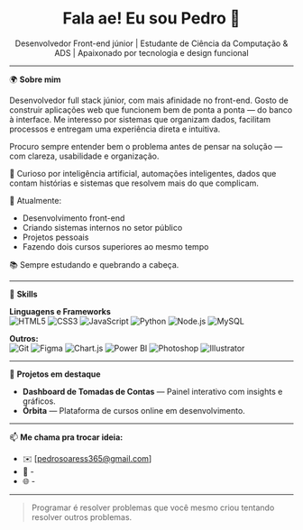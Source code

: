 <h1 align="center">Fala ae! Eu sou Pedro 👋</h1>
<p align="center">Desenvolvedor Front-end júnior | Estudante de Ciência da Computação & ADS | Apaixonado por tecnologia e design funcional</p>

---

🌍 **Sobre mim**

Desenvolvedor full stack júnior, com mais afinidade no front-end. Gosto de construir aplicações web que funcionem bem de ponta a ponta — do banco à interface. Me interesso por sistemas que organizam dados, facilitam processos e entregam uma experiência direta e intuitiva.

Procuro sempre entender bem o problema antes de pensar na solução — com clareza, usabilidade e organização.


🧠 Curioso por inteligência artificial, automações inteligentes, dados que contam histórias e sistemas que resolvem mais do que complicam.

💼 Atualmente:
- Desenvolvimento front-end
- Criando sistemas internos no setor público
- Projetos pessoais
- Fazendo dois cursos superiores ao mesmo tempo

📚 Sempre estudando e quebrando a cabeça.

---

🚀 **Skills**

**Linguagens e Frameworks**  
![HTML5](https://img.shields.io/badge/-HTML5-E34F26?style=flat-square&logo=html5&logoColor=white)
![CSS3](https://img.shields.io/badge/-CSS3-1572B6?style=flat-square&logo=css3)
![JavaScript](https://img.shields.io/badge/-JavaScript-F7DF1E?style=flat-square&logo=javascript&logoColor=black)
![Python](https://img.shields.io/badge/-Python-3776AB?style=flat-square&logo=python&logoColor=white)
![Node.js](https://img.shields.io/badge/-Node.js-339933?style=flat-square&logo=node.js&logoColor=white)
![MySQL](https://img.shields.io/badge/-MySQL-4479A1?style=flat-square&logo=mysql)

**Outros:**  
![Git](https://img.shields.io/badge/-Git-F05032?style=flat-square&logo=git&logoColor=white)
![Figma](https://img.shields.io/badge/-Figma-F24E1E?style=flat-square&logo=figma&logoColor=white)
![Chart.js](https://img.shields.io/badge/-Chart.js-FF6384?style=flat-square&logo=chartdotjs&logoColor=white)
![Power BI](https://img.shields.io/badge/-Power%20BI-F2C811?style=flat-square&logo=powerbi&logoColor=black)
![Photoshop](https://img.shields.io/badge/-Photoshop-31A8FF?style=flat-square&logo=adobe-photoshop&logoColor=white)
![Illustrator](https://img.shields.io/badge/-Illustrator-FF9A00?style=flat-square&logo=adobe-illustrator&logoColor=white)


---

🧩 **Projetos em destaque**

- **Dashboard de Tomadas de Contas** — Painel interativo com insights e gráficos.  
- **Órbita** — Plataforma de cursos online em desenvolvimento.

---

📫 **Me chama pra trocar ideia:**
- ✉️ [pedrosoaress365@gmail.com]
- 💼 -
- 🌐 -

---

> Programar é resolver problemas que você mesmo criou tentando resolver outros problemas.

